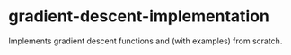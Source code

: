 # gradient-descent-implementation

Implements gradient descent functions and (with examples) from scratch.
